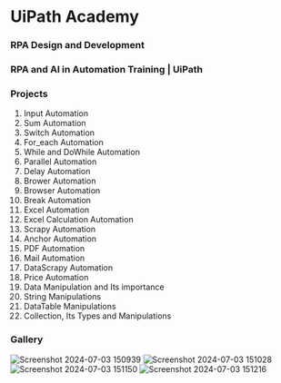 # UiPath Academy
### RPA Design and Development

### RPA and AI in Automation Training | UiPath
### Projects 
1. Input Automation
2. Sum Automation
3. Switch Automation
4. For_each Automation
5. While and DoWhile Automation
6. Parallel Automation
7. Delay Automation
8. Brower Automation
9. Browser Automation
10. Break Automation
11. Excel Automation
12. Excel Calculation Automation
13. Scrapy Automation
14. Anchor Automation
15. PDF Automation
16. Mail Automation
17. DataScrapy Automation
18. Price Automation
19. Data Manipulation and Its importance
20. String Manipulations
21. DataTable Manipulations
22. Collection, Its Types and Manipulations
### Gallery
![Screenshot 2024-07-03 150939](https://github.com/rdxkeerthi/uipath/assets/147473120/a73d76a1-c83e-4227-965e-d48275259100)
![Screenshot 2024-07-03 151028](https://github.com/rdxkeerthi/uipath/assets/147473120/b29d9b29-b5cd-4397-96a8-9c179dd06b35)
![Screenshot 2024-07-03 151150](https://github.com/rdxkeerthi/uipath/assets/147473120/a10cd1ef-7554-4c43-8ff0-1a49b46756b9)
![Screenshot 2024-07-03 151216](https://github.com/rdxkeerthi/uipath/assets/147473120/5a98d5b8-d589-40ec-9171-a17c89481136)
